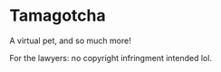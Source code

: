 # Tamagotcha
A virtual pet, and so much more!  

For the lawyers: no copyright infringment intended lol.